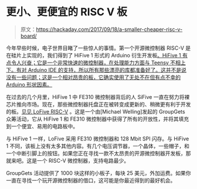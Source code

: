 # 更小、更便宜的 RISC V 板

> 原文：<https://hackaday.com/2017/09/18/a-smaller-cheaper-risc-v-board/>

今年早些时候，电子世界目睹了一些惊人的事情。第一个开源微控制器 RISC-V 是在硅片上实现的，我们得到了 HiFive 1 形式的 Arduino 衍生开发板[。HiFive 1 有点令人兴奋；它是一个非常快速的微控制器，在处理能力方面与 Teensy 不相上下。有对 Arduino IDE 的支持，所以所有那些漂亮的库都准备好了。这并不是说没有一些问题；这是一个相对昂贵的板，它确实使用了无处不在但有点不幸的 Arduino 形状因素。](https://hackaday.com/2017/01/05/hands-on-with-the-first-open-source-microcontroller/)

在过去的几个月里，HiFive 1 中 FE310 微控制器背后的人 SiFive 一直在努力将裸芯片推向市场。现在，那些微控制器托盘正在被转变成更新的、稍微更有利于开发的板。[见见 LoFive RISC-V](https://groupgets.com/campaigns/353-lofive-risc-v) 。这是一个由[Michael Welling]发起的 GroupGets 众筹活动，它从 HiFive 1 和 FE310 微控制器中获得了所有的开放性，并将其填充到一个便宜、易用的电路板中。

与 HiFive 1 一样，LoFive 采用 FE310 微控制器和 128 Mbit SPI 闪存。与 HiFive 1 不同，该板上没有太多其他内容。有几个电压调节器，一个晶体，一些帽子，和一个中断引脚上的按钮。如果您正在寻找一款不太昂贵的开源微控制器开发板，那就来吧。这是一个 RISC-V 微控制器，支持电路最少。

GroupGets 活动提供了 1000 块这样的小板子，每块 25 美元，外加运费。如果你一直在寻找一个玩开源微控制器的借口，这可能是你最近得到的最好机会。